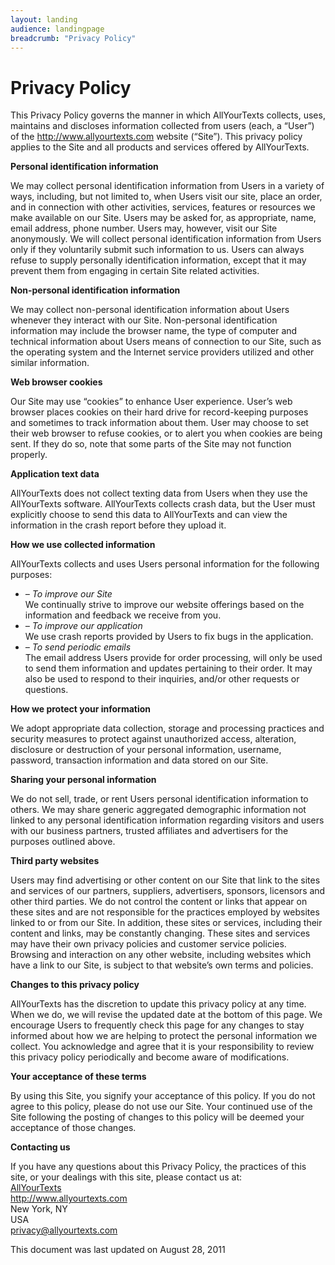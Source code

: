 ```yaml
---
layout: landing
audience: landingpage
breadcrumb: "Privacy Policy"
---
```


<div class="page type-page status-publish hentry">
  <h1 class="entry-title">Privacy Policy</h1>
  <div class="entry-content">
    <div class="privacy">
      This Privacy Policy governs the manner in which AllYourTexts collects, uses, maintains and discloses information collected from users (each, a “User”) of the <a href="{{site.baseurl}}">http://www.allyourtexts.com</a> website (“Site”). This privacy policy applies to the Site and all products and services offered by AllYourTexts.
      <p></p>
      <p><b>Personal identification information</b></p>
      <p>We may collect personal identification information from Users in a variety of ways, including, but not limited to, when Users visit our site, place an order, and in connection with other activities, services, features or resources we make available on our Site. Users may be asked for, as appropriate, name, email address, phone number. Users may, however, visit our Site anonymously. We will collect personal identification information from Users only if they voluntarily submit such information to us. Users can always refuse to supply personally identification information, except that it may prevent them from engaging in certain Site related activities.</p>
      <p><b>Non-personal identification information</b></p>
      <p>We may collect non-personal identification information about Users whenever they interact with our Site. Non-personal identification information may include the browser name, the type of computer and technical information about Users means of connection to our Site, such as the operating system and the Internet service providers utilized and other similar information.</p>
      <p><b>Web browser cookies</b></p>
      <p>Our Site may use “cookies” to enhance User experience. User’s web browser places cookies on their hard drive for record-keeping purposes and sometimes to track information about them. User may choose to set their web browser to refuse cookies, or to alert you when cookies are being sent. If they do so, note that some parts of the Site may not function properly.</p>
      <p><b>Application text data</b></p>
      <p>AllYourTexts does not collect texting data from Users when they use the AllYourTexts software. AllYourTexts collects crash data, but the User must explicitly choose to send this data to AllYourTexts and can view the information in the crash report before they upload it.</p>
      <p><b>How we use collected information</b></p>
      <p>AllYourTexts collects and uses Users personal information for the following purposes:</p>
      <ul>
        <li><i>– To improve our Site</i><br>
          We continually strive to improve our website offerings based on the information and feedback we receive from you.
        </li>
        <li><i>– To improve our application</i><br>
          We use crash reports provided by Users to fix bugs in the application.
        </li>
        <li><i>– To send periodic emails</i><br>
          The email address Users provide for order processing, will only be used to send them information and updates pertaining to their order. It may also be used to respond to their inquiries, and/or other requests or questions. 
        </li>
      </ul>
      <p><b>How we protect your information</b></p>
      <p>We adopt appropriate data collection, storage and processing practices and security measures to protect against unauthorized access, alteration, disclosure or destruction of your personal information, username, password, transaction information and data stored on our Site.</p>
      <p><b>Sharing your personal information</b></p>
      <p>We do not sell, trade, or rent Users personal identification information to others. We may share generic aggregated demographic information not linked to any personal identification information regarding visitors and users with our business partners, trusted affiliates and advertisers for the purposes outlined above.</p>
      <p><b>Third party websites</b></p>
      <p>Users may find advertising or other content on our Site that link to the sites and services of our partners, suppliers, advertisers, sponsors, licensors and other third parties. We do not control the content or links that appear on these sites and are not responsible for the practices employed by websites linked to or from our Site. In addition, these sites or services, including their content and links, may be constantly changing. These sites and services may have their own privacy policies and customer service policies. Browsing and interaction on any other website, including websites which have a link to our Site, is subject to that website’s own terms and policies.</p>
      <p><b>Changes to this privacy policy</b></p>
      <p>AllYourTexts has the discretion to update this privacy policy at any time. When we do, we will revise the updated date at the bottom of this page. We encourage Users to frequently check this page for any changes to stay informed about how we are helping to protect the personal information we collect. You acknowledge and agree that it is your responsibility to review this privacy policy periodically and become aware of modifications.</p>
      <p><b>Your acceptance of these terms</b></p>
      <p>By using this Site, you signify your acceptance of this policy. If you do not agree to this policy, please do not use our Site. Your continued use of the Site following the posting of changes to this policy will be deemed your acceptance of those changes.</p>
      <p><b>Contacting us</b></p>
      <p>If you have any questions about this Privacy Policy, the practices of this site, or your dealings with this site, please contact us at:<br>
        <a href="{{site.baseurl}}/">AllYourTexts</a><br>
        <a href="{{site.baseurl}}/">http://www.allyourtexts.com</a><br>
        New York, NY<br>
        USA<br>
        <a href="mailto:privacy@allyourtexts.com">privacy@allyourtexts.com</a>
      </p>
      <p>This document was last updated on August 28, 2011</p>
    </div>
  </div>
  <!-- .entry-content -->
</div>